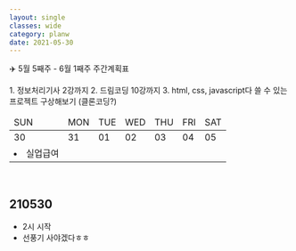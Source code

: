 ```yaml
---
layout: single
classes: wide
category: planw
date: 2021-05-30
---
```

✈️ 5월 5째주 - 6월 1째주 주간계획표


<head>
  <link rel="stylesheet" type="text/css" href="/assets/css/weeklyplan_table.css">
</head>
<body>
<div markdown="1">
1. 정보처리기사 2강까지
2. 드림코딩 10강까지
3. html, css, javascript다 쓸 수 있는 프로젝트 구상해보기 (클론코딩?)
</div>

<div>
  <table>
      <thead>
        <tr>
            <td>SUN</td>
            <td>MON</td>
            <td>TUE</td>
            <td>WED</td>
            <td>THU</td>
            <td>FRI</td>
            <td>SAT</td>      
        </tr>
      </thead>
      <tbody id="todo-list">
          <tr class= "day">
            <td>30</td>   
            <td>31</td>
            <td>01</td>
            <td>02</td>
            <td>03</td>
            <td>04</td>
            <td>05</td>
          </tr>
          <tr class="text">
            <td>
              <li>실업급여</li>
            </td>
            <td>
            </td>
            <td>
            </td>
            <td>
            </td>
            <td>
            </td>
            <td></td>
            <td>
            </td>
          </tr>
      </tbody>
  </table>
</div>
</body>



<br> 

## 210530 
- 2시 시작
- 선풍기 사야겠다ㅎㅎ